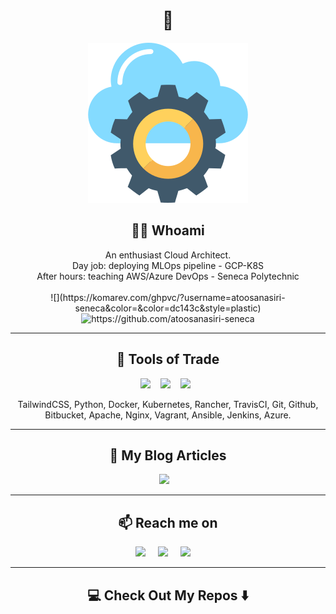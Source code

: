 <!--
**atoosanasiri-seneca/atoosanasiri-seneca** is a ✨ _special_ ✨ repository because its `README.md` appears on your GitHub profile.
--->  

<h1 align="center"> 👋 </h1>
<div align="center">
  <img src="./images/azureproject.png" alt="header"/>
</div>

<h2 align="center"> 👩‍🏫 Whoami</h2>
<p align="center">An enthusiast Cloud Architect.<br>Day job: deploying MLOps pipeline - GCP-K8S<br>After hours: teaching AWS/Azure DevOps - Seneca Polytechnic 
  <br> <br>
  ![](https://komarev.com/ghpvc/?username=atoosanasiri-seneca&color=&color=dc143c&style=plastic)
  <br>
  <img src="https://komarev.com/ghpvc/?username=atoosanasiri-seneca&color=&color=dc143c&style=plastic" alt="https://github.com/atoosanasiri-seneca" />
</p>

<hr>

<h2 align="center"> 🔭 Tools of Trade</h2>
<p align="center">
  <img src="https://img.shields.io/badge/node.js%20-%2343853D.svg?&style=for-the-badge&logo=node.js&logoColor=white" />&nbsp;&nbsp;&nbsp;
  <img src="https://img.shields.io/badge/react%20-%2300D9FF.svg?&style=for-the-badge&logo=react&logoColor=white" />&nbsp;&nbsp;&nbsp;
  <img src="https://img.shields.io/badge/tailwind-css%20-%231572B6.svg?&style=for-the-badge&logo=tailwind-css&logoColor=white" />&nbsp;&nbsp;
</p>
<p align="center">TailwindCSS, Python, Docker, Kubernetes, Rancher, TravisCI, Git, Github, Bitbucket, Apache, Nginx, Vagrant, Ansible, Jenkins, Azure.</p>

<hr>

<h2 align="center">💬 My Blog Articles</h2>
<p align="center" align='right'>
  <a target="_blank"href="https://medium.com/@atoosanasiri"><img src="https://img.shields.io/badge/Medium%20-%231572B6.svg?&style=for-the-badge&logo=medium&logoColor=white" /></a>&nbsp;&nbsp;&nbsp;
</p>

<hr>

<h2  align="center">📫 Reach me on</h2>
<p align="center">
  <a target="_blank"href="https://www.linkedin.com/in/atoosanasiri"><img src="https://img.shields.io/badge/linkedin-%230077B5.svg?&style=for-the-badge&logo=linkedin&logoColor=white" /></a>&nbsp;&nbsp;&nbsp;&nbsp;
  <a target="_blank"href="https://twitter.com/atoosanasiri"><img src="https://img.shields.io/badge/twitter-%231DA1F2.svg?&style=for-the-badge&logo=twitter&logoColor=white" /></a>&nbsp;&nbsp;&nbsp;&nbsp;
  <a href="mailto:atoosa.nasiri@senecapolytechni.ca?subject=Hello%20AtoosaNasiri-Seneca,%20From%20Github"><img src="https://img.shields.io/badge/gmail-%23D14836.svg?&style=for-the-badge&logo=gmail&logoColor=white" /></a>&nbsp;&nbsp;&nbsp;&nbsp;
</p>

<hr>

<h2  align="center">💻 Check Out My Repos ⬇️ </h2>
